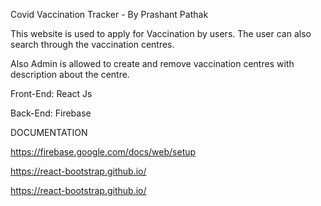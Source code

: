 Covid Vaccination Tracker - By Prashant Pathak

This website is used to apply for Vaccination by users. The user can also search through the vaccination centres.

Also Admin is allowed to create and remove vaccination centres with description about the centre.

Front-End: React Js

Back-End: Firebase


DOCUMENTATION

https://firebase.google.com/docs/web/setup

https://react-bootstrap.github.io/

https://react-bootstrap.github.io/

